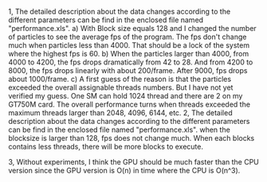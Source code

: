 1, The detailed description about the data changes according to the different parameters can be find in the enclosed file named "performance.xls".
a) With Block size equals 128 and I changed the number of particles to see the average fps of the program. The fps don't change much when particles less than 4000. That should be a lock of the system where the highest fps is 60. 
b) When the particles larger than 4000, from 4000 to 4200, the fps drops dramatically from 42 to 28. And from 4200 to 8000, the fps drops linearly with about 200/frame. After 9000, fps drops about 1000/frame.
c) A first guess of the reason is that the particles exceeded the overall assignable threads numbers. But I have not yet verified my guess. One SM can hold 1024 thread and there are 2 on my GT750M card. The overall performance turns when threads exceeded the maximum threads larger than 2048, 4096, 6144, etc.
2, The detailed description about the data changes according to the different parameters can be find in the enclosed file named "performance.xls". 
when the blocksize is larger than 128, fps does not change much. When each blocks contains less threads, there will be more blocks to execute.

3, Without experiments, I think the GPU should be much faster than the CPU version since the GPU version is O(n) in time where the CPU is O(n^3). 